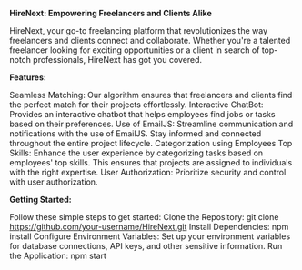 ****HireNext: Empowering Freelancers and Clients Alike****

HireNext, your go-to freelancing platform that revolutionizes the way freelancers and clients connect and collaborate. Whether you're a talented freelancer looking for exciting opportunities or a client in search of top-notch professionals, HireNext has got you covered.

**Features:**

Seamless Matching: Our algorithm ensures that freelancers and clients find the perfect match for their projects effortlessly.
Interactive ChatBot: Provides an interactive chatbot that helps employees find jobs or tasks based on their preferences.
Use of EmailJS: Streamline communication and notifications with the use of EmailJS. Stay informed and connected throughout the entire project lifecycle.
Categorization using Employees Top Skills: Enhance the user experience by categorizing tasks based on employees' top skills. This ensures that projects are assigned to individuals with the right expertise.
User Authorization: Prioritize security and control with user authorization.

**Getting Started:**

Follow these simple steps to get started:
Clone the Repository: git clone https://github.com/your-username/HireNext.git
Install Dependencies: npm install
Configure Environment Variables: Set up your environment variables for database connections, API keys, and other sensitive information.
Run the Application: npm start

